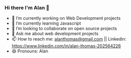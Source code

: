 ### Hi there I'm Alan 👋

- 🔭 I’m currently working on Web Development projects
- 🌱 I’m currently learning Javascript
- 👯 I’m looking to collaborate on open source projects
- 💬 Ask me about web development projects
- 📫 How to reach me: alanthomas@gmail.com || Linkedin: https://www.linkedin.com/in/alan-thomas-202564226
- 😄 Pronouns: Alan
